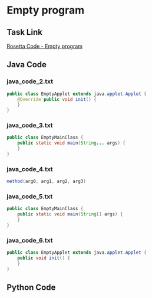 # Empty program

## Task Link
[Rosetta Code - Empty program](https://rosettacode.org/wiki/Empty_program)

## Java Code
### java_code_2.txt
```java
public class EmptyApplet extends java.applet.Applet {
    @Override public void init() {
    }
}

```

### java_code_3.txt
```java
public class EmptyMainClass {
    public static void main(String... args) {
    }
}

```

### java_code_4.txt
```java
method(arg0, arg1, arg2, arg3)

```

### java_code_5.txt
```java
public class EmptyMainClass {
    public static void main(String[] args) {
    }
}

```

### java_code_6.txt
```java
public class EmptyApplet extends java.applet.Applet {
    public void init() {
    }
}

```

## Python Code
